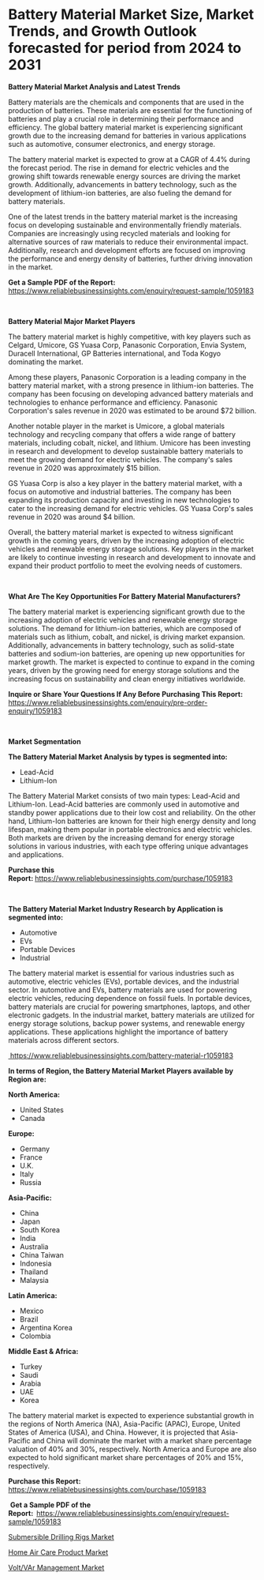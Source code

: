 <p><h1>Battery Material Market Size, Market Trends, and Growth Outlook forecasted for period from 2024 to 2031</h1></p><p><strong>Battery Material Market Analysis and Latest Trends</strong></p>
<p><p>Battery materials are the chemicals and components that are used in the production of batteries. These materials are essential for the functioning of batteries and play a crucial role in determining their performance and efficiency. The global battery material market is experiencing significant growth due to the increasing demand for batteries in various applications such as automotive, consumer electronics, and energy storage.</p><p>The battery material market is expected to grow at a CAGR of 4.4% during the forecast period. The rise in demand for electric vehicles and the growing shift towards renewable energy sources are driving the market growth. Additionally, advancements in battery technology, such as the development of lithium-ion batteries, are also fueling the demand for battery materials.</p><p>One of the latest trends in the battery material market is the increasing focus on developing sustainable and environmentally friendly materials. Companies are increasingly using recycled materials and looking for alternative sources of raw materials to reduce their environmental impact. Additionally, research and development efforts are focused on improving the performance and energy density of batteries, further driving innovation in the market.</p></p>
<p><strong>Get a Sample PDF of the Report:&nbsp;</strong> <a href="https://www.reliablebusinessinsights.com/enquiry/request-sample/1059183">https://www.reliablebusinessinsights.com/enquiry/request-sample/1059183</a></p>
<p>&nbsp;</p>
<p><strong>Battery Material Major Market Players</strong></p>
<p><p>The battery material market is highly competitive, with key players such as Celgard, Umicore, GS Yuasa Corp, Panasonic Corporation, Envia System, Duracell International, GP Batteries international, and Toda Kogyo dominating the market. </p><p>Among these players, Panasonic Corporation is a leading company in the battery material market, with a strong presence in lithium-ion batteries. The company has been focusing on developing advanced battery materials and technologies to enhance performance and efficiency. Panasonic Corporation's sales revenue in 2020 was estimated to be around $72 billion.</p><p>Another notable player in the market is Umicore, a global materials technology and recycling company that offers a wide range of battery materials, including cobalt, nickel, and lithium. Umicore has been investing in research and development to develop sustainable battery materials to meet the growing demand for electric vehicles. The company's sales revenue in 2020 was approximately $15 billion.</p><p>GS Yuasa Corp is also a key player in the battery material market, with a focus on automotive and industrial batteries. The company has been expanding its production capacity and investing in new technologies to cater to the increasing demand for electric vehicles. GS Yuasa Corp's sales revenue in 2020 was around $4 billion.</p><p>Overall, the battery material market is expected to witness significant growth in the coming years, driven by the increasing adoption of electric vehicles and renewable energy storage solutions. Key players in the market are likely to continue investing in research and development to innovate and expand their product portfolio to meet the evolving needs of customers.</p></p>
<p>&nbsp;</p>
<p><strong>What Are The Key Opportunities For Battery Material Manufacturers?</strong></p>
<p><p>The battery material market is experiencing significant growth due to the increasing adoption of electric vehicles and renewable energy storage solutions. The demand for lithium-ion batteries, which are composed of materials such as lithium, cobalt, and nickel, is driving market expansion. Additionally, advancements in battery technology, such as solid-state batteries and sodium-ion batteries, are opening up new opportunities for market growth. The market is expected to continue to expand in the coming years, driven by the growing need for energy storage solutions and the increasing focus on sustainability and clean energy initiatives worldwide.</p></p>
<p><strong>Inquire or Share Your Questions If Any Before Purchasing This Report:</strong> <a href="https://www.reliablebusinessinsights.com/enquiry/pre-order-enquiry/1059183">https://www.reliablebusinessinsights.com/enquiry/pre-order-enquiry/1059183</a></p>
<p>&nbsp;</p>
<p><strong>Market Segmentation</strong></p>
<p><strong>The Battery Material Market Analysis by types is segmented into:</strong></p>
<p><ul><li>Lead-Acid</li><li>Lithium-Ion</li></ul></p>
<p><p>The Battery Material Market consists of two main types: Lead-Acid and Lithium-Ion. Lead-Acid batteries are commonly used in automotive and standby power applications due to their low cost and reliability. On the other hand, Lithium-Ion batteries are known for their high energy density and long lifespan, making them popular in portable electronics and electric vehicles. Both markets are driven by the increasing demand for energy storage solutions in various industries, with each type offering unique advantages and applications.</p></p>
<p><strong>Purchase this Report:&nbsp;</strong><a href="https://www.reliablebusinessinsights.com/purchase/1059183">https://www.reliablebusinessinsights.com/purchase/1059183</a></p>
<p>&nbsp;</p>
<p><strong>The Battery Material Market Industry Research by Application is segmented into:</strong></p>
<p><ul><li>Automotive</li><li>EVs</li><li>Portable Devices</li><li>Industrial</li></ul></p>
<p><p>The battery material market is essential for various industries such as automotive, electric vehicles (EVs), portable devices, and the industrial sector. In automotive and EVs, battery materials are used for powering electric vehicles, reducing dependence on fossil fuels. In portable devices, battery materials are crucial for powering smartphones, laptops, and other electronic gadgets. In the industrial market, battery materials are utilized for energy storage solutions, backup power systems, and renewable energy applications. These applications highlight the importance of battery materials across different sectors.</p></p>
<p><a href="https://www.reliablebusinessinsights.com/battery-material-r1059183">&nbsp;https://www.reliablebusinessinsights.com/battery-material-r1059183</a></p>
<p><strong>In terms of Region, the Battery Material Market Players available by Region are:</strong></p>
<p>
    <p> <strong> North America: </strong>
        <ul>
            <li>United States</li>
            <li>Canada</li>
        </ul>
        </p> 
    <p> <strong> Europe: </strong>
        <ul>
            <li>Germany</li>
            <li>France</li>
            <li>U.K.</li>
            <li>Italy</li>
            <li>Russia</li>
        </ul>
        </p> 
    <p> <strong> Asia-Pacific: </strong>
        <ul>
            <li>China</li>
            <li>Japan</li>
            <li>South Korea</li>
            <li>India</li>
            <li>Australia</li>
            <li>China Taiwan</li>
            <li>Indonesia</li>
            <li>Thailand</li>
            <li>Malaysia</li>
        </ul>
        </p> 
    <p> <strong> Latin America: </strong>
        <ul>
            <li>Mexico</li>
            <li>Brazil</li>
            <li>Argentina Korea</li>
            <li>Colombia</li>
        </ul>
        </p> 
    <p> <strong> Middle East & Africa: </strong>
        <ul>
            <li>Turkey</li>
            <li>Saudi</li>
            <li>Arabia</li>
            <li>UAE</li>
            <li>Korea</li>
        </ul>
    </p>
    </p>
<p><p>The battery material market is expected to experience substantial growth in the regions of North America (NA), Asia-Pacific (APAC), Europe, United States of America (USA), and China. However, it is projected that Asia-Pacific and China will dominate the market with a market share percentage valuation of 40% and 30%, respectively. North America and Europe are also expected to hold significant market share percentages of 20% and 15%, respectively.</p></p>
<p><strong>Purchase this Report: </strong><a href="https://www.reliablebusinessinsights.com/purchase/1059183">https://www.reliablebusinessinsights.com/purchase/1059183</a></p>
<p>&nbsp;<strong>Get a Sample PDF of the Report:&nbsp;&nbsp;</strong><a href="https://www.reliablebusinessinsights.com/enquiry/request-sample/1059183">https://www.reliablebusinessinsights.com/enquiry/request-sample/1059183</a></p>
<p><strong></strong></p>
<p><p><a href="https://medium.com/@kaceyrath00/comprehensive-analysis-of-the-global-submersible-drilling-rigs-market-growth-trends-market-0dc68f335535">Submersible Drilling Rigs Market</a></p><p><a href="https://github.com/zolotuy145/Market-Research-Report-List-1/blob/main/home-air-care-product-market.md">Home Air Care Product Market</a></p><p><a href="https://medium.com/@philipholland626/volt-var-management-market-trends-a-detailed-study-of-its-market-segmentation-and-analyzing-the-f6c69b1626a1">Volt/VAr Management Market</a></p></p>